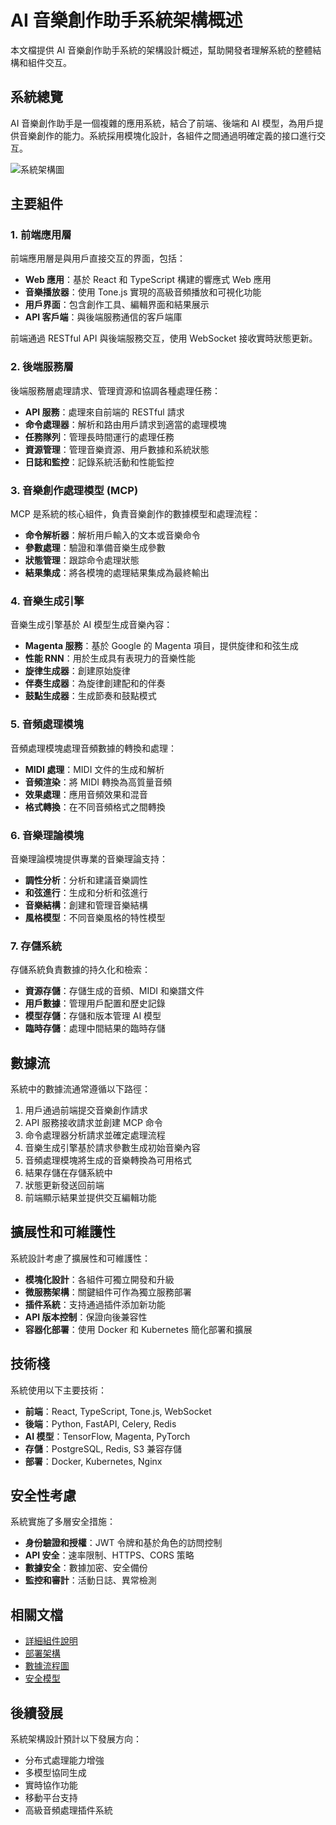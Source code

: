 # AI 音樂創作助手系統架構概述

本文檔提供 AI 音樂創作助手系統的架構設計概述，幫助開發者理解系統的整體結構和組件交互。

## 系統總覽

AI 音樂創作助手是一個複雜的應用系統，結合了前端、後端和 AI 模型，為用戶提供音樂創作的能力。系統採用模塊化設計，各組件之間通過明確定義的接口進行交互。

![系統架構圖](../architecture/diagrams/system_architecture.png)

## 主要組件

### 1. 前端應用層

前端應用層是與用戶直接交互的界面，包括：

- **Web 應用**：基於 React 和 TypeScript 構建的響應式 Web 應用
- **音樂播放器**：使用 Tone.js 實現的高級音頻播放和可視化功能
- **用戶界面**：包含創作工具、編輯界面和結果展示
- **API 客戶端**：與後端服務通信的客戶端庫

前端通過 RESTful API 與後端服務交互，使用 WebSocket 接收實時狀態更新。

### 2. 後端服務層

後端服務層處理請求、管理資源和協調各種處理任務：

- **API 服務**：處理來自前端的 RESTful 請求
- **命令處理器**：解析和路由用戶請求到適當的處理模塊
- **任務隊列**：管理長時間運行的處理任務
- **資源管理**：管理音樂資源、用戶數據和系統狀態
- **日誌和監控**：記錄系統活動和性能監控

### 3. 音樂創作處理模型 (MCP)

MCP 是系統的核心組件，負責音樂創作的數據模型和處理流程：

- **命令解析器**：解析用戶輸入的文本或音樂命令
- **參數處理**：驗證和準備音樂生成參數
- **狀態管理**：跟踪命令處理狀態
- **結果集成**：將各模塊的處理結果集成為最終輸出

### 4. 音樂生成引擎

音樂生成引擎基於 AI 模型生成音樂內容：

- **Magenta 服務**：基於 Google 的 Magenta 項目，提供旋律和和弦生成
- **性能 RNN**：用於生成具有表現力的音樂性能
- **旋律生成器**：創建原始旋律
- **伴奏生成器**：為旋律創建配和的伴奏
- **鼓點生成器**：生成節奏和鼓點模式

### 5. 音頻處理模塊

音頻處理模塊處理音頻數據的轉換和處理：

- **MIDI 處理**：MIDI 文件的生成和解析
- **音頻渲染**：將 MIDI 轉換為高質量音頻
- **效果處理**：應用音頻效果和混音
- **格式轉換**：在不同音頻格式之間轉換

### 6. 音樂理論模塊

音樂理論模塊提供專業的音樂理論支持：

- **調性分析**：分析和建議音樂調性
- **和弦進行**：生成和分析和弦進行
- **音樂結構**：創建和管理音樂結構
- **風格模型**：不同音樂風格的特性模型

### 7. 存儲系統

存儲系統負責數據的持久化和檢索：

- **資源存儲**：存儲生成的音頻、MIDI 和樂譜文件
- **用戶數據**：管理用戶配置和歷史記錄
- **模型存儲**：存儲和版本管理 AI 模型
- **臨時存儲**：處理中間結果的臨時存儲

## 數據流

系統中的數據流通常遵循以下路徑：

1. 用戶通過前端提交音樂創作請求
2. API 服務接收請求並創建 MCP 命令
3. 命令處理器分析請求並確定處理流程
4. 音樂生成引擎基於請求參數生成初始音樂內容
5. 音頻處理模塊將生成的音樂轉換為可用格式
6. 結果存儲在存儲系統中
7. 狀態更新發送回前端
8. 前端顯示結果並提供交互編輯功能

## 擴展性和可維護性

系統設計考慮了擴展性和可維護性：

- **模塊化設計**：各組件可獨立開發和升級
- **微服務架構**：關鍵組件可作為獨立服務部署
- **插件系統**：支持通過插件添加新功能
- **API 版本控制**：保證向後兼容性
- **容器化部署**：使用 Docker 和 Kubernetes 簡化部署和擴展

## 技術棧

系統使用以下主要技術：

- **前端**：React, TypeScript, Tone.js, WebSocket
- **後端**：Python, FastAPI, Celery, Redis
- **AI 模型**：TensorFlow, Magenta, PyTorch
- **存儲**：PostgreSQL, Redis, S3 兼容存儲
- **部署**：Docker, Kubernetes, Nginx

## 安全性考慮

系統實施了多層安全措施：

- **身份驗證和授權**：JWT 令牌和基於角色的訪問控制
- **API 安全**：速率限制、HTTPS、CORS 策略
- **數據安全**：數據加密、安全備份
- **監控和審計**：活動日誌、異常檢測

## 相關文檔

- [詳細組件說明](components.md)
- [部署架構](deployment.md)
- [數據流程圖](data_flow.md)
- [安全模型](security.md)

## 後續發展

系統架構設計預計以下發展方向：

- 分布式處理能力增強
- 多模型協同生成
- 實時協作功能
- 移動平台支持
- 高級音頻處理插件系統 